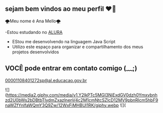 ## sejam bem vindos ao meu perfil ❤‍🔥

🌪Meu nome é Ana Mello🌪

-Estou estudando no [ALURA](https://www.alura.com.br/)
- EStou me desenvolvendo na linguagem Java Script
- Utilizo este espaço para organizar e compartilhamento dos meus projetos desenvolvidos

## VOCÊ pode entrar em contato comigo (*﹏*;)


00001108401272sp@al.educacao.gov.br

![](https://media2.giphy.com/media/v1.Y2lkPTc5MGI3NjExdGV0dzh0Ymxvbnhzd2U0bWs2bDBtbTIydmZxazlnenV4c2M1cmNtcSZlcD12MV9pbnRlcm5hbF9naWZfYnlfaWQmY3Q9Zw/12WxFiMHBUl1RK/giphy.webp
  ![](
